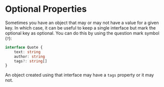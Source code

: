 # Optional Properties

Sometimes you have an object that may or may not have a value for a given key. In which case, it can be useful to keep a single interface but mark the optional key as optional. You can do this by using the question mark symbol (`?`):

```ts
interface Quote {
    text: string
    author: string
    tags?: string[]
}
```

An object created using that interface may have a `tags` property or it may not.
